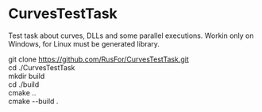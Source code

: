 # CurvesTestTask
Test task about curves, DLLs and some parallel executions.
Workin only on Windows, for Linux must be generated library.

git clone https://github.com/RusFor/CurvesTestTask.git<br />
cd ./CurvesTestTask<br />
mkdir build <br />
cd ./build<br />
cmake ..<br />
cmake --build .<br />
